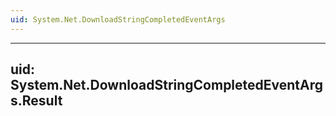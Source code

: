 ```yaml
---
uid: System.Net.DownloadStringCompletedEventArgs
---
```


---
uid: System.Net.DownloadStringCompletedEventArgs.Result
---
